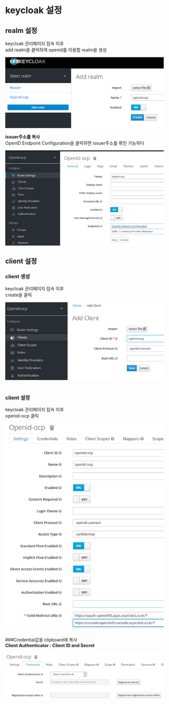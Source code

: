 # keycloak 설정 

## realm 설정 
keycloak 관리페이지 접속 이후 <br>
add realm을 클릭하여 openid를 이용할 realm을 생성 

![](image/01-realm.png)

**issuer주소를 복사**<br>
OpenID Endpoint Configuration을 클릭하면 issuer주소를 확인 가능하다

![](image/02-realm.png)

## client 설정 
### client 생성
keycloak 관리페이지 접속 이후 <br>
create을 클릭<br>
 
![](image/01-client.png)
<br>
<br>
### client 설정 
keycloak 관리페이지 접속 이후 <br>
openid-ocp 클릭<br>

![](image/02-client.png)

###Credential값을 clipboard에 복사<br>
**Client Authenticator : Client ID and Secret**

![](image/03-client.png)
